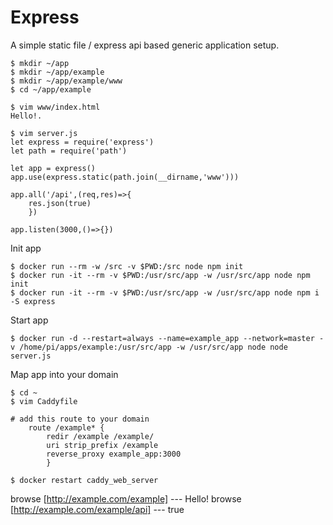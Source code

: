 # Express
A simple static file / express api based generic application setup.

```
$ mkdir ~/app
$ mkdir ~/app/example
$ mkdir ~/app/example/www
$ cd ~/app/example

$ vim www/index.html
Hello!.

$ vim server.js
let express = require('express')
let path = require('path')

let app = express()
app.use(express.static(path.join(__dirname,'www')))

app.all('/api',(req,res)=>{
	res.json(true)
	})

app.listen(3000,()=>{})
```

Init app
```
$ docker run --rm -w /src -v $PWD:/src node npm init
$ docker run -it --rm -v $PWD:/usr/src/app -w /usr/src/app node npm init
$ docker run -it --rm -v $PWD:/usr/src/app -w /usr/src/app node npm i -S express
```

Start app
```
$ docker run -d --restart=always --name=example_app --network=master -v /home/pi/apps/example:/usr/src/app -w /usr/src/app node node server.js
```

Map app into your domain
```
$ cd ~
$ vim Caddyfile

# add this route to your domain
	route /example* {
		redir /example /example/
		uri strip_prefix /example
		reverse_proxy example_app:3000
		}
    
$ docker restart caddy_web_server
```

browse 	[http://example.com/example]  --- Hello!
browse	[http://example.com/example/api] --- true
